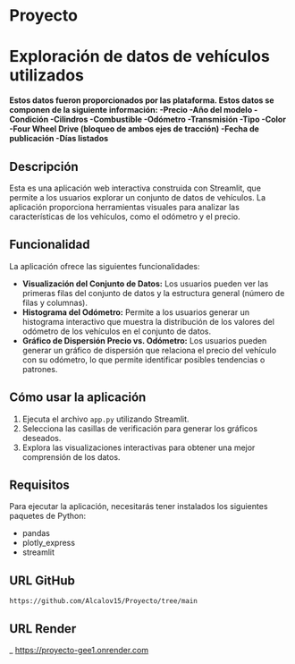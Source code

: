 # Proyecto

# Exploración de datos de vehículos utilizados

**Estos datos fueron proporcionados por las plataforma. Estos datos se componen de la siguiente información: 
    -Precio
    -Año del modelo
    -Condición
    -Cilindros
    -Combustible
    -Odómetro
    -Transmisión
    -Tipo
    -Color
    -Four Wheel Drive (bloqueo de ambos ejes de tracción)
    -Fecha de publicación
    -Días listados**

## Descripción

Esta es una aplicación web interactiva construida con Streamlit, que permite a los usuarios explorar un conjunto de datos de vehículos. La aplicación proporciona herramientas visuales para analizar las características de los vehículos, como el odómetro y el precio.

## Funcionalidad

La aplicación ofrece las siguientes funcionalidades:

- **Visualización del Conjunto de Datos:** Los usuarios pueden ver las primeras filas del conjunto de datos y la estructura general (número de filas y columnas).
- **Histograma del Odómetro:** Permite a los usuarios generar un histograma interactivo que muestra la distribución de los valores del odómetro de los vehículos en el conjunto de datos.
- **Gráfico de Dispersión Precio vs. Odómetro:** Los usuarios pueden generar un gráfico de dispersión que relaciona el precio del vehículo con su odómetro, lo que permite identificar posibles tendencias o patrones.

## Cómo usar la aplicación

1. Ejecuta el archivo `app.py` utilizando Streamlit.
2. Selecciona las casillas de verificación para generar los gráficos deseados.
3. Explora las visualizaciones interactivas para obtener una mejor comprensión de los datos.

## Requisitos

Para ejecutar la aplicación, necesitarás tener instalados los siguientes paquetes de Python:

- pandas
- plotly_express
- streamlit

## URL GitHub
    https://github.com/Alcalov15/Proyecto/tree/main

## URL Render
_   https://proyecto-gee1.onrender.com 